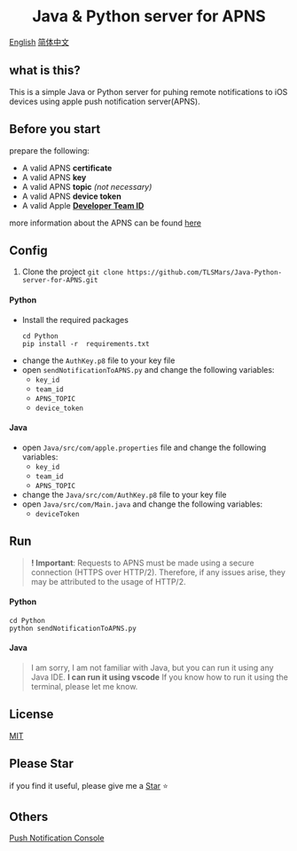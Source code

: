 <h1 align="center">Java & Python server for APNS</h1>

[English](./README.md) [简体中文](./README_CN.md)

## what is this?

This is a simple Java or Python server for puhing remote notifications to iOS devices using apple push notification server(APNS).

## Before you start

prepare the following:

-   A valid APNS **certificate**
-   A valid APNS **key**
-   A valid APNS **topic** _(not necessary)_
-   A valid APNS **device token**
-   A valid Apple [**Developer Team ID**](https://developer.apple.com/account)

more information about the APNS can be found [here](https://developer.apple.com/documentation/usernotifications/sending-push-notifications-using-command-line-tools#Send-a-Push-Notification-Using-a-Certificate)

## Config

1. Clone the project
   `git clone https://github.com/TLSMars/Java-Python-server-for-APNS.git`

#### Python

-   Install the required packages
    ```shell
    cd Python
    pip install -r  requirements.txt
    ```
-   change the `AuthKey.p8` file to your key file
-   open `sendNotificationToAPNS.py` and change the following variables:
    -   `key_id`
    -   `team_id`
    -   `APNS_TOPIC`
    -   `device_token`

#### Java

-   open `Java/src/com/apple.properties` file and change the following variables:
    -   `key_id`
    -   `team_id`
    -   `APNS_TOPIC`
-   change the `Java/src/com/AuthKey.p8` file to your key file
-   open `Java/src/com/Main.java` and change the following variables:
    -   `deviceToken`

## Run

> **! Important**: Requests to APNS must be made using a secure connection (HTTPS over HTTP/2).
> Therefore, if any issues arise, they may be attributed to the usage of HTTP/2.

#### Python

```shell
cd Python
python sendNotificationToAPNS.py
```

#### Java

> I am sorry, I am not familiar with Java, but you can run it using any Java IDE.
> **I can run it using vscode**
> If you know how to run it using the terminal, please let me know.

## License

[MIT](https://choosealicense.com/licenses/mit/)

## Please Star

if you find it useful, please give me a [Star](https://github.com/TLSMars/Java-Python-server-for-APNS.git) ⭐️

## Others

[Push Notification Console](https://icloud.developer.apple.com/dashboard)
